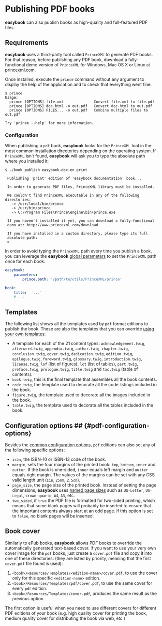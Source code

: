# Publishing PDF books #

**easybook** can also publish books as high-quality and full-featured PDF 
files.

## Requirements ##

**easybook** uses a third-party tool called `PrinceXML` to generate PDF books. 
For that reason, before publishing any PDF book, download a fully-functional
demo version of `PrinceXML` for Windows, Mac OS X or Linux at
[princexml.com](http://www.princexml.com/).

Once installed, execute the `prince` command without any argument to display
the help of the application and to check that everything went fine:

~~~ .cli
$ prince
Usage:
  prince [OPTIONS] file.xml              Convert file.xml to file.pdf
  prince [OPTIONS] doc.html -o out.pdf   Convert doc.html to out.pdf
  prince [OPTIONS] FILES... -o out.pdf   Combine multiple files to out.pdf

Try 'prince --help' for more information.
~~~

### Configuration ###

When publishing a `pdf` book, **easybook** looks for the `PrinceXML` tool in 
the most common installation directories depending on the operating system. If
`PrinceXML` isn't found, **easybook** will ask you to type the absolute path
where you installed it:

~~~ .cli
$ ./book publish easybook-doc-en print

 Publishing 'print' edition of 'easybook documentation' book...

 In order to generate PDF files, PrinceXML library must be installed.

 We couldn't find PrinceXML executable in any of the following directories:
   -> /usr/local/bin/prince
   -> /usr/bin/prince
   -> C:\Program Files\Prince\engine\bin\prince.exe

 If you haven't installed it yet, you can download a fully-functional
 demo at: http://www.princexml.com/download

 If you have installed in a custom directory, please type its full
 absolute path:
 > _
~~~

In order to avoid typing the `PrinceXML` path every time you publish a book,
you can leverage the **easybook** [global parameters](#global-parameters) to
set the `PrinceXML` path once for each book:

~~~ .yaml
easybook:
    parameters:
        prince.path: '/path/to/utils/PrinceXML/prince'

book:
    title:  '...'
    # ...
~~~

## Templates ##

The following list shows all the templates used by `pdf` format editions to
publish the book. These are also the templates that you can override 
[using your own templates](#custom-templates):

  * A template for each of the 21 content types: `acknowledgement.twig`,
    `afterword.twig`, `appendix.twig`, `author.twig`, `chapter.twig`,
    `conclusion.twig`, `cover.twig`, `dedication.twig`, `edition.twig`,
    `epilogue.twig`, `foreword.twig`, `glossary.twig`, `introduction.twig`,
    `license.twig`, `lof` (list of figures), `lot` (list of tables),
    `part.twig`, `preface.twig`, `prologue.twig`, `title.twig` and `toc.twig`
    (table of contents).
  * `book.twig`, this is the final template that assembles all the book
    contents.
  * `code.twig`, the template used to decorate all the code listings included 
    in the book.
  * `figure.twig`, the template used to decorate all the images included in the
    book.
  * `table.twig`, the template used to decorate all the tables included in the
    book.

## Configuration options ## {#pdf-configuration-options}

Besides the [common configuration options](#common-edition-options), `pdf`
editions can also set any of the following specific options:

  * `isbn`, the ISBN-10 or ISBN-13 code of the book.
  * `margin`, sets the four margins of the printed book: `top`, `bottom`,
    `inner` and `outter`. If the book is one-sided, `inner` equals left margin 
    and `outter` equals right margin. The values of the margins can be set 
    with any CSS valid length unit (`1in`, `25mm`, `2.5cm`).
  * `page_size`, the page size of the printed book. Instead of setting the page
    dimensions, **easybook** uses [named page sizes][1] such as `US-Letter`,
    `US-Legal`, `crown-quarto`, `A4`, `A3`, etc.
  * `two_sided`, if `true` the PDF file is formatted for two-sided printing, 
    which means that some blank pages will probably be inserted to ensure that
    the important contents always start at an odd page. If this option is set
    to `false`, no blank pages will be inserted.

## Book cover ##

Similarly to ePub books, **easybook** allows PDF books to override the 
automatically generated text-based cover. If you want to use your 
very own cover image for the `pdf` books, just create a `cover.pdf` file 
and copy it into one of these directories: (they are listed by priority, 
meaning that the first `cover.pdf` file found is used):

  1. `<book>/Resources/Templates/<edition-name>/cover.pdf`, to use the cover
     only for this specific `<edition-name>` edition.
  2. `<book>/Resources/Templates/pdf/cover.pdf`, to use the same cover for
     every `pdf` edition.
  3. `<book>/Resources/Templates/cover.pdf`, produces the same result as the
     previous option.

The first option is useful when you need to use different covers for
different PDF editions of your book (e.g. high quality cover for printing
the book, medium quality cover for distributing the book via web, etc.)

[1]: http://www.princexml.com/doc/9.0/page-size/
